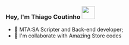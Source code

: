 ### Hey, I'm Thiago Coutinho <img src="https://cdn.discordapp.com/emojis/1013109071466995762.webp" style="width: 35px;"/>

- 🔭 MTA:SA Scripter and Back-end developer;
- 👯 I'm collaborate with Amazing Store codes
